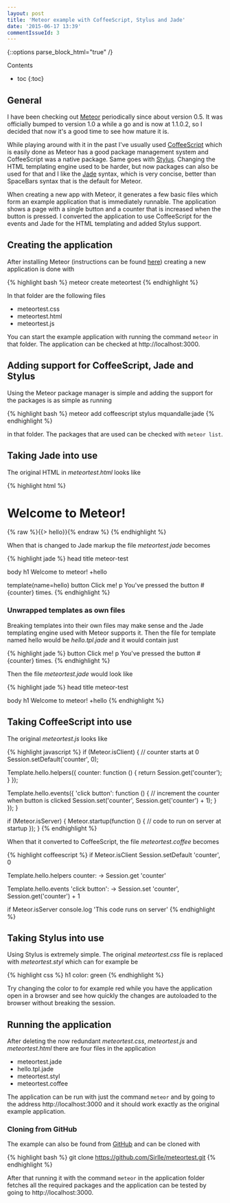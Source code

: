 ```yaml
---
layout: post
title: 'Meteor example with CoffeeScript, Stylus and Jade'
date: '2015-06-17 13:39'
commentIssueId: 3
---
```


{::options parse_block_html="true" /}
<div class="toc">
Contents

* toc
{:toc}
</div>

## General

I have been checking out [Meteor](https://www.meteor.com) periodically since about version 0.5. It was officially bumped to version 1.0 a while a go and is now at 1.1.0.2, so I decided that now it's a good time to see how mature it is.

While playing around with it in the past I've usually used [CoffeeScript](http://coffeescript.org) which is easily done as Meteor has a good package management system and CoffeeScript was a native package. Same goes with [Stylus](https://learnboost.github.io/stylus/). Changing the HTML templating engine used to be harder, but now packages can also be used for that and I like the [Jade](http://jade-lang.com) syntax, which is very concise, better than SpaceBars syntax that is the default for Meteor.

When creating a new app with Meteor, it generates a few basic files which form an example application that is immediately runnable. The application shows a page with a single button and a counter that is increased when the button is pressed. I converted the application to use CoffeeScript for the events and Jade for the HTML templating and added Stylus support.

## Creating the application

After installing Meteor (instructions can be found [here](https://eee.meteor.com)) creating a new application is done with

{% highlight bash %}
meteor create meteortest
{% endhighlight %}

In that folder are the following files

- meteortest.css
- meteortest.html
- meteortest.js

You can start the example application with running the command `meteor` in that folder. The application can be checked at http://localhost:3000.

## Adding support for CoffeeScript, Jade and Stylus

Using the Meteor package manager is simple and adding the support for the packages is as simple as running

{% highlight bash %}
meteor add coffeescript stylus mquandalle:jade
{% endhighlight %}

in that folder. The packages that are used can be checked with `meteor list`.

## Taking Jade into use

The original HTML in _meteortest.html_ looks like

{% highlight html %}
<head>
  <title>meteortest</title>
</head>

<body>
  <h1>Welcome to Meteor!</h1>
  {% raw %}{{> hello}}{% endraw %}
  </body>

<template name="hello">
  <button>Click Me</button>
  <p>You've pressed the button {{counter}} times.</p>
</template>
{% endhighlight %}

When that is changed to Jade markup the file _meteortest.jade_ becomes

{% highlight jade %}
head
  title meteor-test

body
  h1 Welcome to meteor!
  +hello

template(name=hello)
  button Click me!
  p You've pressed the button #{counter} times.
{% endhighlight %}

### Unwrapped templates as own files

Breaking templates into their own files may make sense and the Jade templating engine used with Meteor supports it. Then the file for template named hello would be _hello.tpl.jade_ and it would contain just

{% highlight jade %}
button Click me!
p You've pressed the button #{counter} times.
{% endhighlight %}

Then the file _meteortest.jade_ would look like

{% highlight jade %}
head
  title meteor-test

body
  h1 Welcome to meteor!
  +hello
{% endhighlight %}

## Taking CoffeeScript into use

The original _meteortest.js_ looks like

{% highlight javascript %}
if (Meteor.isClient) {
  // counter starts at 0
  Session.setDefault('counter', 0);

  Template.hello.helpers({
    counter: function () {
      return Session.get('counter');
    }
  });

  Template.hello.events({
    'click button': function () {
      // increment the counter when button is clicked
      Session.set('counter', Session.get('counter') + 1);
    }
  });
}

if (Meteor.isServer) {
  Meteor.startup(function () {
    // code to run on server at startup
  });
}
{% endhighlight %}

When that it converted to CoffeeScript, the file _meteortest.coffee_ becomes

{% highlight coffeescript %}
if Meteor.isClient
  Session.setDefault 'counter', 0

  Template.hello.helpers
    counter: -> Session.get 'counter'

  Template.hello.events
    'click button': -> Session.set 'counter', Session.get('counter') + 1

if Meteor.isServer
  console.log 'This code runs on server'
{% endhighlight %}

## Taking Stylus into use

Using Stylus is extremely simple. The original _meteortest.css_ file is replaced with _meteortest.styl_ which can for example be

{% highlight css %}
h1
  color: green
{% endhighlight %}

Try changing the color to for example red while you have the application open in a browser and see how quickly the changes are autoloaded to the browser without breaking the session.

## Running the application

After deleting the now redundant _meteortest.css_, _meteortest.js_ and _meteortest.html_ there are four files in the application

- meteortest.jade
- hello.tpl.jade
- meteortest.styl
- meteortest.coffee

The application can be run with just the command `meteor` and by going to the address http://localhost:3000 and it should work exactly as the original example application.

### Cloning from GitHub

The example can also be found from [GitHub](https://github.com/SirIle/meteortest) and can be cloned with

{% highlight bash %}
git clone https://github.com/SirIle/meteortest.git
{% endhighlight %}

After that running it with the command `meteor` in the application folder fetches all the required packages and the application can be tested by going to http://localhost:3000.
